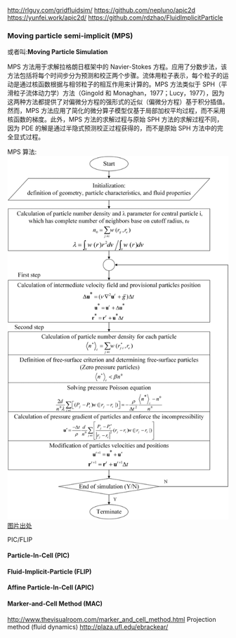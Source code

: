 http://rlguy.com/gridfluidsim/
https://github.com/nepluno/apic2d
https://yunfei.work/apic2d/
https://github.com/rdzhao/FluidImplicitParticle

### Moving particle semi-implicit (MPS)

或者叫:**Moving Particle Simulation**

MPS 方法用于求解拉格朗日框架中的 Navier-Stokes 方程。应用了分数步法，该方法包括将每个时间步分为预测和校正两个步骤。流体用粒子表示，每个粒子的运动是通过核函数根据与相邻粒子的相互作用来计算的。MPS 方法类似于 SPH（平滑粒子流体动力学）方法（Gingold 和 Monaghan，1977；Lucy，1977），因为这两种方法都提供了对偏微分方程的强形式的近似（偏微分方程）基于积分插值。然而，MPS 方法应用了简化的微分算子模型仅基于局部加权平均过程，而不采用核函数的梯度。此外，MPS 方法的求解过程与原始 SPH 方法的求解过程不同，因为 PDE 的解是通过半隐式预测校正过程获得的，而不是原始 SPH 方法中的完全显式过程。

MPS 算法:
![alt](./img/hydro-d-17-00021f03.png)
[图片出处](https://iwaponline.com/jh/article/20/6/1268/38894/Moving-particle-semi-implicit-method-with-improved)

PIC/FLIP

#### Particle-In-Cell (PIC)

#### Fluid-Implicit-Particle (FLIP)

#### Affine Particle-In-Cell (APIC)

#### Marker-and-Cell Method (MAC)

http://www.thevisualroom.com/marker_and_cell_method.html
Projection method (fluid dynamics)
http://plaza.ufl.edu/ebrackear/
